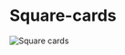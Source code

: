 # Square-cards
![Square cards](https://user-images.githubusercontent.com/83219979/153476485-c813aa87-e6c8-4b59-b9ae-af961b6136d8.PNG)
